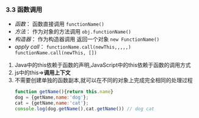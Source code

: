 ### 3.3 函数调用
+ *函数*： 函数直接调用  `functionName()`
+ *方法*： 作为对象的方法调用 `obj.functionName()`
+ *构造器*： 作为构造器调用 返回一个对象  `new FunctionName()`
+ *apply call*：  `functionName.call(newThis,,,,,)   functionName.call(newThis, [])`
 
 
 
 
 1. Java中的this依赖于函数的声明,JavaScript中的this依赖于函数的调用方式
 2. js中的this=>**调用上下文**
 3. 不需要创建单独的函数副本,就可以在不同的对象上完成完全相同的处理过程 
      ``` javascript
      function getName(){return this.name} 
      dog = {getName,name:'dog'}; 
      cat = {getName,name:'cat'}; 
      console.log(dog.getName(),cat.getName()) // dog cat
       ```
